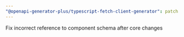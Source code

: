 ```yaml
---
"@openapi-generator-plus/typescript-fetch-client-generator": patch
---
```


Fix incorrect reference to component schema after core changes
